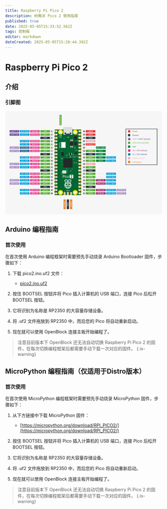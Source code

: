 ```yaml
---
title: Raspberry Pi Pico 2
description: 树莓派 Pico 2 使用指南
published: true
date: 2025-05-05T15:33:52.562Z
tags: 控制板
editor: markdown
dateCreated: 2025-05-05T15:28:44.392Z
---
```


# Raspberry Pi Pico 2

## 介绍

### 引脚图

![pico2-pinout.svg](/general-hardware-guidelines/boards/raspberry-pi-pico2/pico2-pinout.svg)

## Arduino 编程指南

### 首次使用

在首次使用 Arduino 编程框架时需要预先手动烧录 Arduino Bootloader 固件，步骤如下：

1. 下载 pico2.ino.uf2 文件：

	- [pico2.ino.uf2](/general-hardware-guidelines/boards/raspberry-pi-pico2/pico2.ino.uf2)
  
2. 按住 BOOTSEL 按钮并将 Pico 插入计算机的 USB 端口，连接 Pico 后松开 BOOTSEL 按钮。
3. 它将识别为名称是 RP2350 的大容量存储设备。
4. 将 .uf2 文件拖放到 RP2350 中，而后您的 Pico 将自动重新启动。
5. 现在就可以使用 OpenBlock 连接主板开始编程了。

> 注意目前版本下 OpenBlock 还无法自动切换 Raspberry Pi Pico 2 的固件，在每次切换编程框架后都需要手动下载一次对应的固件。
{.is-warning}


## MicroPython 编程指南（仅适用于Distro版本）

### 首次使用

在首次使用 MicroPython 编程框架时需要预先手动烧录 MicroPython 固件，步骤如下：

1. 从下方链接中下载 MicroPython 固件：

	- [https://micropython.org/download/RPI_PICO2/](https://micropython.org/download/RPI_PICO2/)
  
2. 按住 BOOTSEL 按钮并将 Pico 插入计算机的 USB 端口，连接 Pico 后松开 BOOTSEL 按钮。
3. 它将识别为名称是 RP2350 的大容量存储设备。
4. 将 .uf2 文件拖放到 RP2350 中，而后您的 Pico 将自动重新启动。
5. 现在就可以使用 OpenBlock 连接主板开始编程了。

> 注意目前版本下 OpenBlock 还无法自动切换 Raspberry Pi Pico 2 的固件，在每次切换编程框架后都需要手动下载一次对应的固件。
{.is-warning}